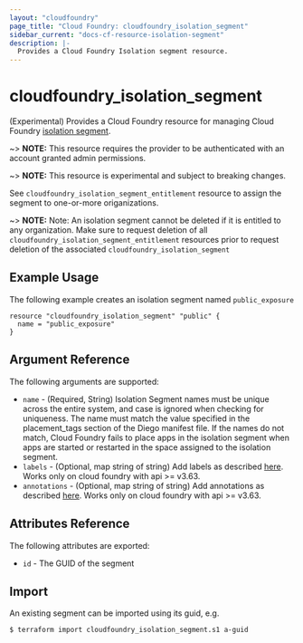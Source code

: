 ```yaml
---
layout: "cloudfoundry"
page_title: "Cloud Foundry: cloudfoundry_isolation_segment"
sidebar_current: "docs-cf-resource-isolation-segment"
description: |-
  Provides a Cloud Foundry Isolation segment resource.
---
```


# cloudfoundry\_isolation\_segment

(Experimental) Provides a Cloud Foundry resource for managing Cloud Foundry
[isolation segment](http://v3-apidocs.cloudfoundry.org/version/3.53.0/index.html#isolation-segments).

~> **NOTE:** This resource requires the provider to be authenticated with an account granted admin permissions.

~> **NOTE:** This resource is experimental and subject to breaking changes.

See `cloudfoundry_isolation_segment_entitlement` resource to assign the segment to one-or-more
origanizations.

~> **NOTE:** Note: An isolation segment cannot be deleted if it is entitled to any organization.
   Make sure to request deletion of all `cloudfoundry_isolation_segment_entitlement`
   resources prior to request deletion of the associated `cloudfoundry_isolation_segment`

## Example Usage

The following example creates an isolation segment named `public_exposure`

```
resource "cloudfoundry_isolation_segment" "public" {
  name = "public_exposure"
}
```

## Argument Reference

The following arguments are supported:

* `name` - (Required, String) Isolation Segment names must be unique across the entire system,
  and case is ignored when checking for uniqueness. The name must match the value specified in
  the placement_tags section of the Diego manifest file. If the names do not match, Cloud Foundry
  fails to place apps in the isolation segment when apps are started or restarted in the space
  assigned to the isolation segment.
 * `labels` - (Optional, map string of string) Add labels as described [here](https://docs.cloudfoundry.org/adminguide/metadata.html#-view-metadata-for-an-object). 
 Works only on cloud foundry with api >= v3.63.
 * `annotations` - (Optional, map string of string) Add annotations as described [here](https://docs.cloudfoundry.org/adminguide/metadata.html#-view-metadata-for-an-object). 
 Works only on cloud foundry with api >= v3.63.


## Attributes Reference

The following attributes are exported:

* `id` - The GUID of the segment

## Import

An existing segment can be imported using its guid, e.g.

```
$ terraform import cloudfoundry_isolation_segment.s1 a-guid
```
